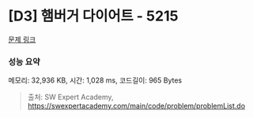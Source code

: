 # [D3] 햄버거 다이어트 - 5215 

[문제 링크](https://swexpertacademy.com/main/code/problem/problemDetail.do?contestProbId=AWT-lPB6dHUDFAVT) 

### 성능 요약

메모리: 32,936 KB, 시간: 1,028 ms, 코드길이: 965 Bytes



> 출처: SW Expert Academy, https://swexpertacademy.com/main/code/problem/problemList.do